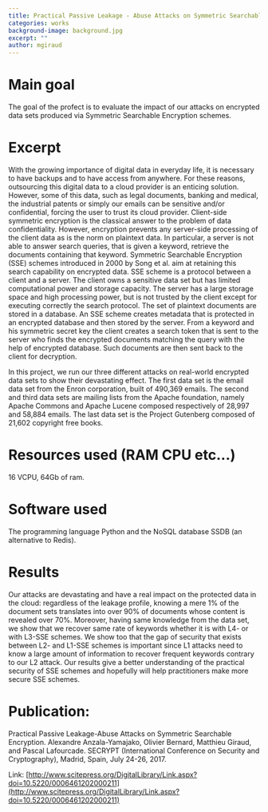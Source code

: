 ```yaml
---
title: Practical Passive Leakage - Abuse Attacks on Symmetric Searchable Encryption
categories: works
background-image: background.jpg
excerpt: ""
author: mgiraud
---
```


# Main goal

The goal of the profect is to evaluate the impact of our
attacks on encrypted data sets produced via Symmetric Searchable
Encryption schemes.

# Excerpt

With the growing importance of digital data in everyday life,
it is necessary to have backups and to have access from anywhere. For
these reasons, outsourcing this digital data to a cloud provider is an
enticing solution. However, some of this data, such as legal
documents, banking and medical, the industrial patents or simply our
emails can be sensitive and/or confidential, forcing the user to trust
its cloud provider. Client-side symmetric encryption is the classical
answer to the problem of data confidentiality. However, encryption
prevents any server-side processing of the client data as is the norm
on plaintext data. In particular, a server is not able to answer
search queries, that is given a keyword, retrieve the documents
containing that keyword. Symmetric Searchable Encryption (SSE) schemes
introduced in 2000 by Song et al. aim at retaining this search
capability on encrypted data. SSE scheme is a protocol between a
client and a server. The client owns a sensitive data set but has
limited computational power and storage capacity. The server has a
large storage space and high processing power, but is not trusted by
the client except for executing correctly the search protocol. The set
of plaintext documents are stored in a database. An SSE scheme creates
metadata that is protected in an encrypted database and then stored by
the server. From a keyword and his symmetric secret key the client
creates a search token that is sent to the server who finds the
encrypted documents matching the query with the help of encrypted
database. Such documents are then sent back to the client for
decryption.

In this project, we run our three different attacks on real-world
encrypted data sets to show their devastating effect. The first data
set is the email data set from the Enron corporation, built of 490,369
emails. The second and third data sets are mailing lists from the
Apache foundation, namely Apache Commons and Apache Lucene composed
respectively of 28,997 and 58,884 emails. The last data set is the
Project Gutenberg composed of 21,602 copyright free books.

# Resources used (RAM CPU etc...)

16 VCPU, 64Gb of ram.

# Software used

The programming language Python and the NoSQL
database SSDB (an alternative to Redis).

# Results

Our attacks are devastating and have a real impact on the
protected data in the cloud: regardless of the leakage profile,
knowing a mere 1% of the document sets translates into over 90% of
documents whose content is revealed over 70%. Moreover, having same
knowledge from the data set, we show that we recover same rate of
keywords whether it is with L4- or with L3-SSE schemes. We show too
that the gap of security that exists between L2- and L1-SSE schemes is
important since L1 attacks need to know a large amount of information
to recover frequent keywords contrary to our L2 attack. Our results
give a better understanding of the practical security of SSE schemes
and hopefully will help practitioners make more secure SSE schemes.

# Publication:
Practical Passive Leakage-Abuse Attacks on Symmetric Searchable
Encryption.
Alexandre Anzala-Yamajako, Olivier Bernard, Matthieu Giraud, and
Pascal Lafourcade.
SECRYPT (International Conference on Security and Cryptography),
Madrid, Spain, July 24-26, 2017.

Link:
[http://www.scitepress.org/DigitalLibrary/Link.aspx?doi=10.5220/0006461202000211](http://www.scitepress.org/DigitalLibrary/Link.aspx?doi=10.5220/0006461202000211)
